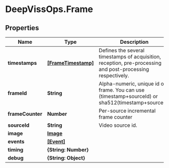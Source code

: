 # DeepVissOps.Frame

## Properties

Name | Type | Description | Notes
------------ | ------------- | ------------- | -------------
**timestamps** | [**[FrameTimestamp]**](FrameTimestamp.md) | Defines the several timestamps of acquisition, reception, pre-processing and post-processing respectively. | [optional] 
**frameId** | **String** | Alpha-numeric, unique id of frame. You can use (timestamp+sourceId) or sha512(timestamp+sourceId) | [optional] 
**frameCounter** | **Number** | Per-source incremental frame counter | [optional] 
**sourceId** | **String** | Video source id. | [optional] 
**image** | [**Image**](Image.md) |  | [optional] 
**events** | [**[Event]**](Event.md) |  | [optional] 
**timing** | **{String: Number}** |  | [optional] 
**debug** | **{String: Object}** |  | [optional] 


